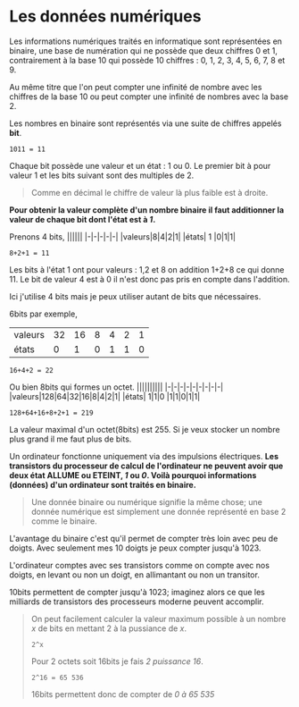 # Les données numériques

Les informations numériques traités en informatique sont représentées en binaire, une base de numération qui ne possède que deux chiffres 0 et 1, contrairement à la base 10 qui possède 10 chiffres : 0, 1, 2, 3, 4, 5, 6, 7, 8 et 9.

Au même titre que l'on peut compter une infinité de nombre avec les chiffres de la base 10 ou peut compter une infinité de nombres avec la base 2.

Les nombres en binaire sont représentés via une suite de chiffres appelés **bit**.

```
1011 = 11
```

Chaque bit possède une valeur et un état : 1 ou 0. Le premier bit à pour valeur 1 et les bits suivant sont des multiples de 2.

> Comme en décimal le chiffre de valeur là plus faible est à droite.

**Pour obtenir la valeur complète d'un nombre binaire il faut additionner la valeur de chaque bit dont l'état est à *1*.**

Prenons 4 bits,
||||||
|-|-|-|-|-|
|valeurs|8|4|2|1|
|états| 1 |0|1|1|

```
8+2+1 = 11
```

Les bits à l'état 1 ont pour valeurs : 1,2 et 8 on addition 1+2+8 ce qui donne 11. Le bit de valeur 4 est à 0 il n'est donc pas pris en compte dans l'addition.

Ici j'utilise 4 bits mais je peux utiliser autant de bits que nécessaires.

6bits par exemple,

||||||||
|-|-|-|-|-|-|-|
|valeurs|32|16|8|4|2|1|
|états| 0|1|0 |1|1|0|

```
16+4+2 = 22
```

Ou bien 8bits qui formes un octet.
||||||||||
|-|-|-|-|-|-|-|-|-|
|valeurs|128|64|32|16|8|4|2|1|
|états| 1|1|0 |1|1|0|1|1|

```
128+64+16+8+2+1 = 219
```

La valeur maximal d'un octet(8bits) est 255. Si je veux stocker un nombre plus grand il me faut plus de bits.

Un ordinateur fonctionne uniquement via des impulsions électriques. **Les transistors du processeur de calcul de l'ordinateur ne peuvent avoir que deux état ALLUME ou ETEINT, *1* ou *0*. Voilà pourquoi informations (données) d'un ordinateur sont traités en binaire.**

> Une donnée binaire ou numérique signifie la même chose; une donnée numérique est simplement une donnée représenté en base 2 comme le binaire.

L'avantage du binaire c'est qu'il permet de compter très loin avec peu de doigts. Avec seulement mes 10 doigts je peux compter jusqu'à 1023.

L'ordinateur comptes avec ses transistors comme on compte avec nos doigts, en levant ou non un doigt, en allimantant ou non un transitor.

10bits permettent de compter jusqu'à 1023; imaginez alors ce que les milliards de transistors des processeurs moderne peuvent accomplir.

> On peut facilement calculer la valeur maximum possible à un nombre *x* de bits en mettant 2 à la pussiance de *x*.
> ```
> 2^x
> ```
> Pour 2 octets soit 16bits je fais *2 puissance 16*.
> ```
> 2^16 = 65 536
> ```
> 16bits permettent donc de compter de *0 à 65 535*
